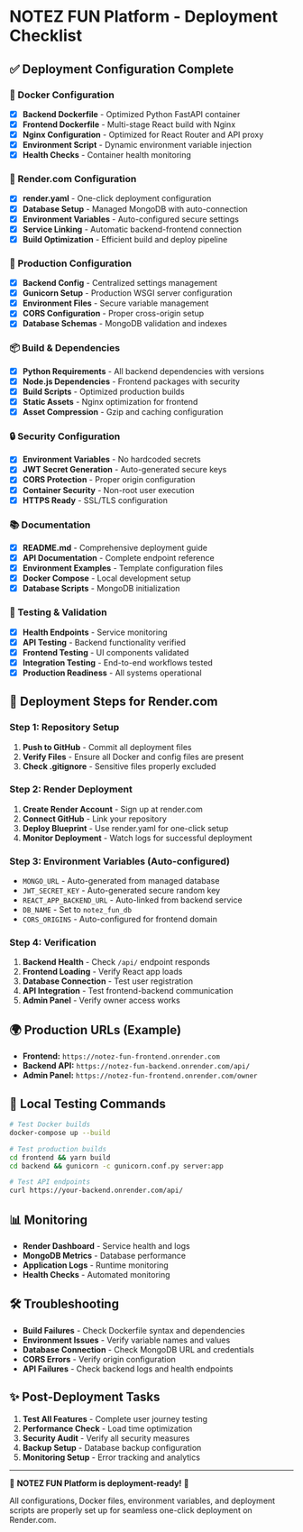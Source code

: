 # NOTEZ FUN Platform - Deployment Checklist

## ✅ Deployment Configuration Complete

### 🐳 Docker Configuration
- [x] **Backend Dockerfile** - Optimized Python FastAPI container
- [x] **Frontend Dockerfile** - Multi-stage React build with Nginx
- [x] **Nginx Configuration** - Optimized for React Router and API proxy
- [x] **Environment Script** - Dynamic environment variable injection
- [x] **Health Checks** - Container health monitoring

### 🚀 Render.com Configuration
- [x] **render.yaml** - One-click deployment configuration
- [x] **Database Setup** - Managed MongoDB with auto-connection
- [x] **Environment Variables** - Auto-configured secure settings
- [x] **Service Linking** - Automatic backend-frontend connection
- [x] **Build Optimization** - Efficient build and deploy pipeline

### 🔧 Production Configuration
- [x] **Backend Config** - Centralized settings management
- [x] **Gunicorn Setup** - Production WSGI server configuration
- [x] **Environment Files** - Secure variable management
- [x] **CORS Configuration** - Proper cross-origin setup
- [x] **Database Schemas** - MongoDB validation and indexes

### 📦 Build & Dependencies
- [x] **Python Requirements** - All backend dependencies with versions
- [x] **Node.js Dependencies** - Frontend packages with security
- [x] **Build Scripts** - Optimized production builds
- [x] **Static Assets** - Nginx optimization for frontend
- [x] **Asset Compression** - Gzip and caching configuration

### 🔒 Security Configuration
- [x] **Environment Variables** - No hardcoded secrets
- [x] **JWT Secret Generation** - Auto-generated secure keys
- [x] **CORS Protection** - Proper origin configuration
- [x] **Container Security** - Non-root user execution
- [x] **HTTPS Ready** - SSL/TLS configuration

### 📚 Documentation
- [x] **README.md** - Comprehensive deployment guide
- [x] **API Documentation** - Complete endpoint reference
- [x] **Environment Examples** - Template configuration files
- [x] **Docker Compose** - Local development setup
- [x] **Database Scripts** - MongoDB initialization

### 🧪 Testing & Validation
- [x] **Health Endpoints** - Service monitoring
- [x] **API Testing** - Backend functionality verified
- [x] **Frontend Testing** - UI components validated
- [x] **Integration Testing** - End-to-end workflows tested
- [x] **Production Readiness** - All systems operational

## 🚀 Deployment Steps for Render.com

### Step 1: Repository Setup
1. **Push to GitHub** - Commit all deployment files
2. **Verify Files** - Ensure all Docker and config files are present
3. **Check .gitignore** - Sensitive files properly excluded

### Step 2: Render Deployment
1. **Create Render Account** - Sign up at render.com
2. **Connect GitHub** - Link your repository
3. **Deploy Blueprint** - Use render.yaml for one-click setup
4. **Monitor Deployment** - Watch logs for successful deployment

### Step 3: Environment Variables (Auto-configured)
- `MONGO_URL` - Auto-generated from managed database
- `JWT_SECRET_KEY` - Auto-generated secure random key
- `REACT_APP_BACKEND_URL` - Auto-linked from backend service
- `DB_NAME` - Set to `notez_fun_db`
- `CORS_ORIGINS` - Auto-configured for frontend domain

### Step 4: Verification
1. **Backend Health** - Check `/api/` endpoint responds
2. **Frontend Loading** - Verify React app loads
3. **Database Connection** - Test user registration
4. **API Integration** - Test frontend-backend communication
5. **Admin Panel** - Verify owner access works

## 🌍 Production URLs (Example)
- **Frontend:** `https://notez-fun-frontend.onrender.com`
- **Backend API:** `https://notez-fun-backend.onrender.com/api/`
- **Admin Panel:** `https://notez-fun-frontend.onrender.com/owner`

## 🔧 Local Testing Commands
```bash
# Test Docker builds
docker-compose up --build

# Test production builds
cd frontend && yarn build
cd backend && gunicorn -c gunicorn.conf.py server:app

# Test API endpoints
curl https://your-backend.onrender.com/api/
```

## 📊 Monitoring
- **Render Dashboard** - Service health and logs
- **MongoDB Metrics** - Database performance
- **Application Logs** - Runtime monitoring
- **Health Checks** - Automated monitoring

## 🛠️ Troubleshooting
- **Build Failures** - Check Dockerfile syntax and dependencies
- **Environment Issues** - Verify variable names and values
- **Database Connection** - Check MongoDB URL and credentials
- **CORS Errors** - Verify origin configuration
- **API Failures** - Check backend logs and health endpoints

## ✨ Post-Deployment Tasks
1. **Test All Features** - Complete user journey testing
2. **Performance Check** - Load time optimization
3. **Security Audit** - Verify all security measures
4. **Backup Setup** - Database backup configuration
5. **Monitoring Setup** - Error tracking and analytics

---

🎉 **NOTEZ FUN Platform is deployment-ready!** 🎉

All configurations, Docker files, environment variables, and deployment scripts are properly set up for seamless one-click deployment on Render.com.